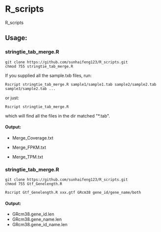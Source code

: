 # R_scripts
R_scripts

## Usage:
### stringtie_tab_merge.R
```
git clone https://github.com/sunhaifeng123/R_scripts.git
chmod 755 stringtie_tab_merge.R
```


If you supplied all the sample.txb files, run: 
```  
Rscript stringtie_tab_merge.R sample1/sample1.tab sample2/sample2.tab sample3/sample2.tab ...
````
or just:

```
Rscript stringtie_tab_merge.R
```
which will find all the files in the dir matched "\*.tab".

#### Output:
* Merge_Coverage.txt

* Merge_FPKM.txt

* Merge_TPM.txt

### stringtie_tab_merge.R
```
git clone https://github.com/sunhaifeng123/R_scripts.git
chmod 755 Gtf_Genelength.R
```

```
Rscript Gtf_Genelength.R xxx.gtf GRcm38 gene_id/gene_name/both
```

#### Output:
* GRcm38.gene_id.len
* GRcm38.gene_name.len
* GRcm38.gene_id_name.len




